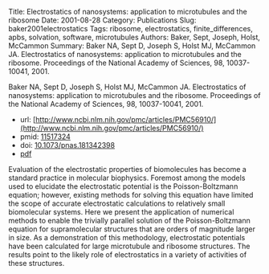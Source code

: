 Title: Electrostatics of nanosystems: application to microtubules and the ribosome
Date: 2001-08-28
Category: Publications
Slug: baker2001electrostatics
Tags: ribosome, electrostatics, finite_differences, apbs, solvation, software, microtubules
Authors: Baker, Sept, Joseph, Holst, McCammon
Summary: Baker NA, Sept D, Joseph S, Holst MJ, McCammon JA. Electrostatics of nanosystems: application to microtubules and the ribosome. Proceedings of the National Academy of Sciences, 98, 10037-10041, 2001. 

Baker NA, Sept D, Joseph S, Holst MJ, McCammon JA. Electrostatics of nanosystems: application to microtubules and the ribosome. Proceedings of the National Academy of Sciences, 98, 10037-10041, 2001. 

* url: [http://www.ncbi.nlm.nih.gov/pmc/articles/PMC56910/](http://www.ncbi.nlm.nih.gov/pmc/articles/PMC56910/)
* pmid: [11517324](11517324)
* doi: [10.1073/pnas.181342398](10.1073/pnas.181342398)
* [pdf](http://sobolevnrm.github.io/papers/baker2001electrostatics.pdf)

Evaluation of the electrostatic properties of biomolecules has become a standard practice in molecular biophysics. Foremost among the models used to elucidate the electrostatic potential is the Poisson-Boltzmann equation; however, existing methods for solving this equation have limited the scope of accurate electrostatic calculations to relatively small biomolecular systems. Here we present the application of numerical methods to enable the trivially parallel solution of the Poisson-Boltzmann equation for supramolecular structures that are orders of magnitude larger in size. As a demonstration of this methodology, electrostatic potentials have been calculated for large microtubule and ribosome structures. The results point to the likely role of electrostatics in a variety of activities of these structures.
